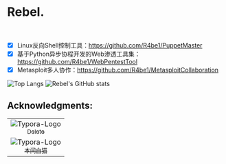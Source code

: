 # Rebel.

<br>

- [x] Linux反向Shell控制工具：https://github.com/R4be1/PuppetMaster
- [x] 基于Python异步协程开发的Web渗透工具集：https://github.com/R4be1/WebPentestTool
- [x] Metasploit多人协作：https://github.com/R4be1/MetasploitCollaboration

![Top Langs](https://github-readme-stats.vercel.app/api/top-langs/?username=R4be1&theme=dark)
![Rebel's GitHub stats](https://github-readme-stats.vercel.app/api?username=R4be1&show_icons=true&theme=dark) 

## Acknowledgments:

<div><table frame=void>
	<tr>
        <td align="center">
            <img src="https://images.weserv.nl/?url=https://avatars.githubusercontent.com/u/69635021&mask=circle&w=60&h=60" alt="Typora-Logo"/>
            <br>
            <a href="https://ml-hacker.github.io/"><sub>Delete</sub></a>
        </td>
</tr>
<tr>
<td align="center">
            <img src="https://avatars.githubusercontent.com/u/139044047?v=4" alt="Typora-Logo"/>
            <br>
            <a href="https://github.com/honmashironeko"><sub>本间白猫</sub></a>
        </td>
</tr>
</table></div>